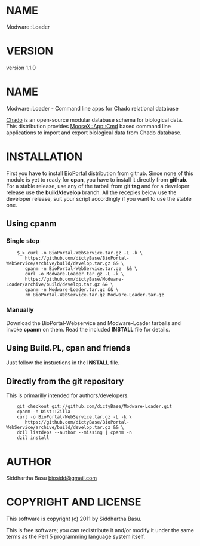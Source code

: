 # NAME

Modware::Loader

# VERSION

version 1.1.0

# NAME

Modware::Loader -  Command line apps for Chado relational database 

[Chado](http://gmod.org/wiki/Introduction\_to\_Chado) is an open-source modular database
schema for biological data. This distribution provides [MooseX::App::Cmd](http://search.cpan.org/perldoc?MooseX::App::Cmd) based command
line applications to import and export biological data from Chado database.

# INSTALLATION

First you have to install [BioPortal](https://github.com/dictyBase/BioPortal-WebService)
distribution from github. Since none of this module is yet to ready for __cpan__,  you have to install it
directly from __github__. For a stable release,  use any of the tarball from git __tag__ and
for a developer release use the __build/develop__ branch. All the recepies below use the
developer release,  suit your script accordingly if you want to use the stable one.

## Using cpanm

### Single step

        $_> curl -o BioPortal-WebService.tar.gz -L -k \
           https://github.com/dictyBase/BioPortal-WebService/archive/build/develop.tar.gz && \
           cpanm -n BioPortal-WebService.tar.gz  && \
           curl -o Modware-Loader.tar.gz -L -k \
           https://github.com/dictyBase/Modware-Loader/archive/build/develop.tar.gz && \
           cpanm -n Modware-Loader.tar.gz && \
           rm BioPortal-WebService.tar.gz Modware-Loader.tar.gz

### Manually

Download the BioPortal-Webservice and Modware-Loader tarballs and invoke __cpanm__ on them.
Read the included __INSTALL__ file for details.

## Using Build.PL,  cpan and friends

Just follow the instuctions in the __INSTALL__ file.

## Directly from the git repository

This is primarilly intended for authors/developers.

        git checkout git://github.com/dictyBase/Modware-Loader.git
        cpanm -n Dist::Zilla
        curl -o BioPortal-WebService.tar.gz -L -k \
           https://github.com/dictyBase/BioPortal-WebService/archive/build/develop.tar.gz && \
        dzil listdeps --author --missing | cpanm -n
        dzil install

# AUTHOR

Siddhartha Basu <biosidd@gmail.com>

# COPYRIGHT AND LICENSE

This software is copyright (c) 2011 by Siddhartha Basu.

This is free software; you can redistribute it and/or modify it under
the same terms as the Perl 5 programming language system itself.
